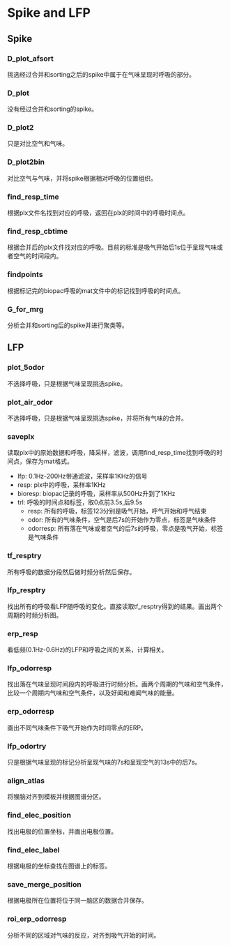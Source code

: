 # Spike and LFP

## Spike

### D_plot_afsort
挑选经过合并和sorting之后的spike中属于在气味呈现时呼吸的部分。

### D_plot
没有经过合并和sorting的spike。

### D_plot2
只是对比空气和气味。

### D_plot2bin
对比空气与气味，并将spike根据相对呼吸的位置组织。

### find_resp_time
根据plx文件名找到对应的呼吸，返回在plx的时间中的呼吸时间点。

### find_resp_cbtime
根据合并后的plx文件找对应的呼吸。目前的标准是吸气开始后1s位于呈现气味或者空气的时间段内。

### findpoints
根据标记完的biopac呼吸的mat文件中的标记找到呼吸的时间点。

### G_for_mrg
分析合并和sorting后的spike并进行聚类等。

## LFP

### plot_5odor
不选择呼吸，只是根据气味呈现挑选spike。

### plot_air_odor
不选择呼吸，只是根据气味呈现挑选spike，并将所有气味的合并。

### saveplx
读取plx中的原始数据和呼吸，降采样，滤波，调用find_resp_time找到呼吸的时间点，保存为mat格式。
* lfp: 0.1Hz-200Hz带通滤波，采样率1KHz的信号
* resp: plx中的呼吸，采样率1KHz
* bioresp: biopac记录的呼吸，采样率从500Hz升到了1KHz
* trl: 呼吸的时间点和标签，取0点前3.5s,后9.5s
    * resp: 所有的呼吸，标签123分别是吸气开始，呼气开始和呼气结束
    * odor: 所有的气味条件，空气是后7s的开始作为零点，标签是气味条件
    * odorresp: 所有落在气味或者空气的后7s的呼吸，零点是吸气开始，标签是气味条件

### tf_resptry
所有呼吸的数据分段然后做时频分析然后保存。

### lfp_resptry
找出所有的呼吸看LFP随呼吸的变化。直接读取tf_resptry得到的结果。画出两个周期的时频分析图。

### erp_resp
看低频(0.1Hz-0.6Hz)的LFP和呼吸之间的关系，计算相关。

### lfp_odorresp
找出落在气味呈现时间段内的呼吸进行时频分析。画两个周期的气味和空气条件，比较一个周期内气味和空气条件，以及好闻和难闻气味的能量。

### erp_odorresp
画出不同气味条件下吸气开始作为时间零点的ERP。

### lfp_odortry
只是根据气味呈现的标记分析呈现气味的7s和呈现空气的13s中的后7s。

### align_atlas
将猴脑对齐到模板并根据图谱分区。

### find_elec_position
找出电极的位置坐标，并画出电极位置。

### find_elec_label
根据电极的坐标查找在图谱上的标签。

### save_merge_position
根据电极所在位置将位于同一脑区的数据合并保存。

### roi_erp_odorresp
分析不同的区域对气味的反应，对齐到吸气开始的时间。